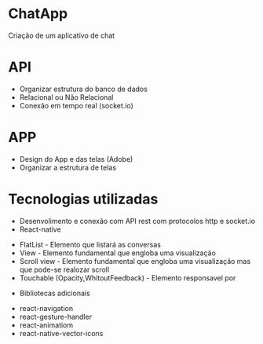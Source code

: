 # ChatApp
Criação de um aplicativo de chat

# API
- Organizar estrutura do banco de dados
- Relacional ou Não Relacional
- Conexão em tempo real (socket.io)

# APP
- Design do App e das telas (Adobe)
- Organizar a estrutura de telas

# Tecnologias utilizadas
- Desenvolimento e conexão com API rest com protocolos http e socket.io
- React-native
+ FlatList - Elemento que listará as conversas
+ View - Elemento fundamental que engloba uma visualização
+ Scroll view - Elemento fundamental que engloba uma visualização mas que pode-se realozar scroll
+ Touchable (Opacity,WhitoutFeedback) - Elemento responsavel por
- Bibliotecas adicionais
+ react-navigation
+ react-gesture-handler
+ react-animatiom
+ react-native-vector-icons
